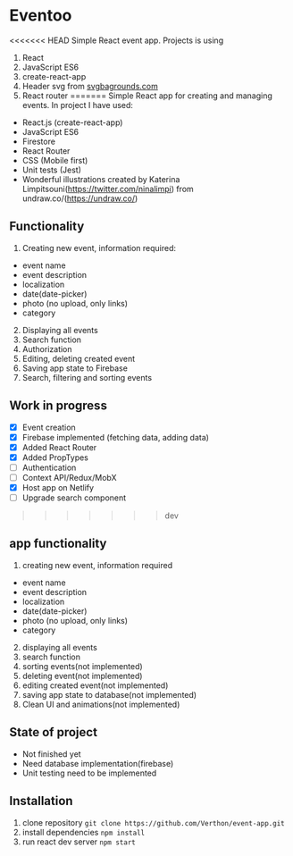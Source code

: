 # Eventoo
<<<<<<< HEAD
Simple React event app. 
Projects is using

1. React
2. JavaScript ES6
3. create-react-app
4. Header svg from [svgbagrounds.com](https://www.svgbackgrounds.com/)
5. React router
=======
Simple React app for creating and managing events. In project I have used:

- React.js (create-react-app)
- JavaScript ES6
- Firestore
- React Router
- CSS (Mobile first)
- Unit tests (Jest)
- Wonderful illustrations created by Katerina Limpitsouni(https://twitter.com/ninalimpi) from undraw.co/(https://undraw.co/) 


## Functionality

1. Creating new event, information required:
  * event name
  * event description
  * localization
  * date(date-picker)
  * photo (no upload, only links)
  * category 
2. Displaying all events
3. Search function
4. Authorization
5. Editing, deleting created event
6. Saving app state to Firebase
7. Search, filtering and sorting events

## Work in progress

- [x] Event creation
- [x] Firebase implemented (fetching data, adding data)
- [x] Added React Router
- [x] Added PropTypes
- [ ] Authentication
- [ ] Context API/Redux/MobX
- [x] Host app on Netlify
- [ ] Upgrade search component
>>>>>>> dev

## app functionality

1. creating new event, information required
  * event name
  * event description
  * localization
  * date(date-picker)
  * photo (no upload, only links)
  * category
2. displaying all events
3. search function
4. sorting events(not implemented)
5. deleting event(not implemented)
6. editing created event(not implemented)
7. saving app state to database(not implemented)
8. Clean UI and animations(not implemented)

## State of project
  
- Not finished yet
- Need database implementation(firebase)
- Unit testing need to be implemented

## Installation

1. clone repository `git clone https://github.com/Verthon/event-app.git`
2. install dependencies `npm install`
3. run react dev server `npm start`